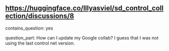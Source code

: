 ## https://huggingface.co/lllyasviel/sd_control_collection/discussions/8

contains_question: yes

question_part: How can I update my Google collab? I guess that I was not using the last control net version.